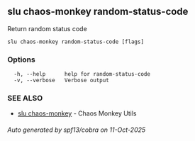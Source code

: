 ## slu chaos-monkey random-status-code

Return random status code

```
slu chaos-monkey random-status-code [flags]
```

### Options

```
  -h, --help      help for random-status-code
  -v, --verbose   Verbose output
```

### SEE ALSO

* [slu chaos-monkey](slu_chaos-monkey.md)	 - Chaos Monkey Utils

###### Auto generated by spf13/cobra on 11-Oct-2025
